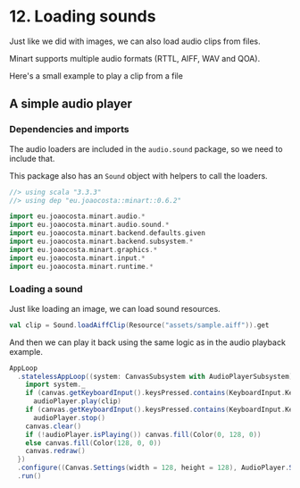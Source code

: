 # 12. Loading sounds

Just like we did with images, we can also load audio clips from files.

Minart supports multiple audio formats (RTTL, AIFF, WAV and QOA).

Here's a small example to play a clip from a file

## A simple audio player

### Dependencies and imports

The audio loaders are included in the `audio.sound` package, so we need to include that.

This package also has an `Sound` object with helpers to call the loaders.


```scala
//> using scala "3.3.3"
//> using dep "eu.joaocosta::minart::0.6.2"

import eu.joaocosta.minart.audio.*
import eu.joaocosta.minart.audio.sound.*
import eu.joaocosta.minart.backend.defaults.given
import eu.joaocosta.minart.backend.subsystem.*
import eu.joaocosta.minart.graphics.*
import eu.joaocosta.minart.input.*
import eu.joaocosta.minart.runtime.*
```

### Loading a sound

Just like loading an image, we can load sound resources.

```scala
val clip = Sound.loadAiffClip(Resource("assets/sample.aiff")).get
```

And then we can play it back using the same logic as in the audio playback example.

```scala
AppLoop
  .statelessAppLoop((system: CanvasSubsystem with AudioPlayerSubsystem) => {
    import system._
    if (canvas.getKeyboardInput().keysPressed.contains(KeyboardInput.Key.Space))
      audioPlayer.play(clip)
    if (canvas.getKeyboardInput().keysPressed.contains(KeyboardInput.Key.Backspace))
      audioPlayer.stop()
    canvas.clear()
    if (!audioPlayer.isPlaying()) canvas.fill(Color(0, 128, 0))
    else canvas.fill(Color(128, 0, 0))
    canvas.redraw()
  })
  .configure((Canvas.Settings(width = 128, height = 128), AudioPlayer.Settings()), LoopFrequency.hz60)
  .run()
```
